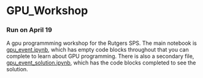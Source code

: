 # GPU_Workshop
### Run on April 19

A gpu programmming workshop for the Rutgers SPS.
The main notebook is [gpu_event.ipynb](https://github.com/Andrew-Schwartz/repo/blob/master/gpu_event.ipynb), which has empty code blocks throughout that you can complete to learn about GPU programming. 
There is also a secondary file, [gpu_event_solution.ipynb](https://github.com/Andrew-Schwartz/repo/blob/master/gpu_event_solution.ipynb), which has the code blocks completed to see the solution.
